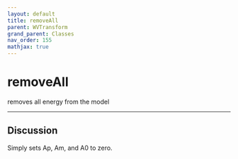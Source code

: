 ```yaml
---
layout: default
title: removeAll
parent: WVTransform
grand_parent: Classes
nav_order: 155
mathjax: true
---
```


#  removeAll

removes all energy from the model


---

## Discussion

  Simply sets Ap, Am, and A0 to zero.
  
